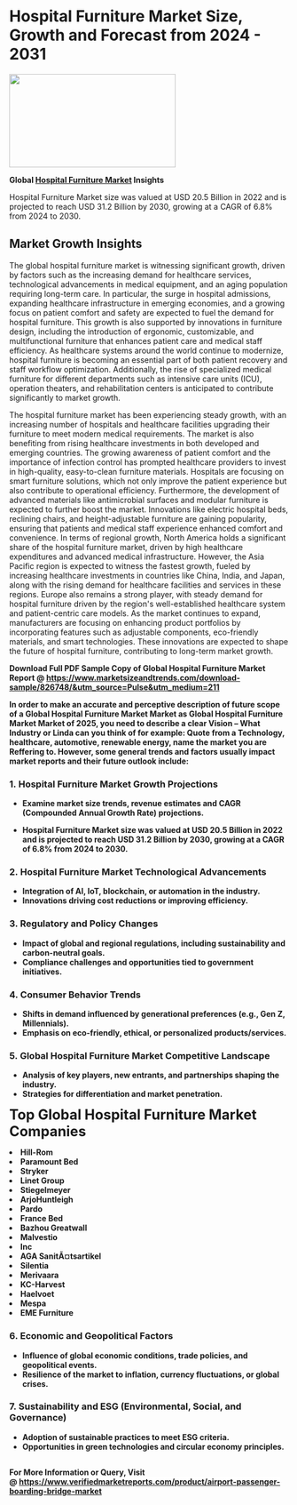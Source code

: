 <H1>Hospital Furniture Market Size, Growth and Forecast from 2024 - 2031</H1><img class="aligncenter size-medium wp-image-584254" src="https://thirdeyenews.in/wp-content/uploads/2024/09/Global-Market-Research-300x168.jpeg" alt="" width="300" height="168" /><p><strong>Global&nbsp;<a href="https://www.marketsizeandtrends.com/download-sample/826748/&amp;utm_source=Pulse&amp;utm_medium=211">Hospital Furniture Market</a> Insights</strong></p><p>Hospital Furniture Market size was valued at USD 20.5 Billion in 2022 and is projected to reach USD 31.2 Billion by 2030, growing at a CAGR of 6.8% from 2024 to 2030.</p><p><h2>Market Growth Insights</h2> <p>The global hospital furniture market is witnessing significant growth, driven by factors such as the increasing demand for healthcare services, technological advancements in medical equipment, and an aging population requiring long-term care. In particular, the surge in hospital admissions, expanding healthcare infrastructure in emerging economies, and a growing focus on patient comfort and safety are expected to fuel the demand for hospital furniture. This growth is also supported by innovations in furniture design, including the introduction of ergonomic, customizable, and multifunctional furniture that enhances patient care and medical staff efficiency. As healthcare systems around the world continue to modernize, hospital furniture is becoming an essential part of both patient recovery and staff workflow optimization. Additionally, the rise of specialized medical furniture for different departments such as intensive care units (ICU), operation theaters, and rehabilitation centers is anticipated to contribute significantly to market growth.</p> <p><strong></strong></p> <p>The hospital furniture market has been experiencing steady growth, with an increasing number of hospitals and healthcare facilities upgrading their furniture to meet modern medical requirements. The market is also benefiting from rising healthcare investments in both developed and emerging countries. The growing awareness of patient comfort and the importance of infection control has prompted healthcare providers to invest in high-quality, easy-to-clean furniture materials. Hospitals are focusing on smart furniture solutions, which not only improve the patient experience but also contribute to operational efficiency. Furthermore, the development of advanced materials like antimicrobial surfaces and modular furniture is expected to further boost the market. Innovations like electric hospital beds, reclining chairs, and height-adjustable furniture are gaining popularity, ensuring that patients and medical staff experience enhanced comfort and convenience. In terms of regional growth, North America holds a significant share of the hospital furniture market, driven by high healthcare expenditures and advanced medical infrastructure. However, the Asia Pacific region is expected to witness the fastest growth, fueled by increasing healthcare investments in countries like China, India, and Japan, along with the rising demand for healthcare facilities and services in these regions. Europe also remains a strong player, with steady demand for hospital furniture driven by the region's well-established healthcare system and patient-centric care models. As the market continues to expand, manufacturers are focusing on enhancing product portfolios by incorporating features such as adjustable components, eco-friendly materials, and smart technologies. These innovations are expected to shape the future of hospital furniture, contributing to long-term market growth. <p><strong></p><p><span class=""><strong>Download Full PDF Sample Copy of Global Hospital Furniture Market Report</strong> @ <a href="https://www.marketsizeandtrends.com/download-sample/826748/&amp;utm_source=Pulse&amp;utm_medium=211" target="_blank">https://www.marketsizeandtrends.com/download-sample/826748/&amp;utm_source=Pulse&amp;utm_medium=211</a></span></p><p>In order to make an accurate and perceptive description of future scope of a Global&nbsp;Hospital Furniture Market Market as Global&nbsp;Hospital Furniture Market Market of 2025, you need to describe a clear Vision &ndash; What Industry or Linda can you think of for example: Quote from a Technology, healthcare, automotive, renewable energy, name the market you are Reffering to. However, some general trends and factors usually impact market reports and their future outlook include:</p><h3>1.&nbsp;<strong>Hospital Furniture Market Growth Projections</strong></h3><ul><li>Examine market size trends, revenue estimates and CAGR (Compounded Annual Growth Rate) projections.</li><li><p>Hospital Furniture Market size was valued at USD 20.5 Billion in 2022 and is projected to reach USD 31.2 Billion by 2030, growing at a CAGR of 6.8% from 2024 to 2030.</p></li></ul><h3>2.&nbsp;<strong>Hospital Furniture Market Technological Advancements</strong></h3><ul><li>Integration of AI, IoT, blockchain, or automation in the industry.</li><li>Innovations driving cost reductions or improving efficiency.</li></ul><h3>3.&nbsp;<strong>Regulatory and Policy Changes</strong></h3><ul><li>Impact of global and regional regulations, including sustainability and carbon-neutral goals.</li><li>Compliance challenges and opportunities tied to government initiatives.</li></ul><h3>4.&nbsp;<strong>Consumer Behavior Trends</strong></h3><ul><li>Shifts in demand influenced by generational preferences (e.g., Gen Z, Millennials).</li><li>Emphasis on eco-friendly, ethical, or personalized products/services.</li></ul><h3>5.&nbsp;<strong>Global Hospital Furniture Market Competitive Landscape</strong></h3><ul><li>Analysis of key players, new entrants, and partnerships shaping the industry.</li><li>Strategies for differentiation and market penetration.</li></ul><p data-pm-slice="1 1 []"><span style="color: inherit; font-family: inherit; font-size: 25px;">Top Global Hospital Furniture Market Companies</span></p><div class="" data-test-id=""><p><li>Hill-Rom</li><li> Paramount Bed</li><li> Stryker</li><li> Linet Group</li><li> Stiegelmeyer</li><li> ArjoHuntleigh</li><li> Pardo</li><li> France Bed</li><li> Bazhou Greatwall</li><li> Malvestio</li><li> Inc</li><li> AGA SanitÃ¤tsartikel</li><li> Silentia</li><li> Merivaara</li><li> KC-Harvest</li><li> Haelvoet</li><li> Mespa</li><li> EME Furniture</li></p></div><h3>6.&nbsp;<strong>Economic and Geopolitical Factors</strong></h3><ul><li>Influence of global economic conditions, trade policies, and geopolitical events.</li><li>Resilience of the market to inflation, currency fluctuations, or global crises.</li></ul><h3>7.&nbsp;<strong>Sustainability and ESG (Environmental, Social, and Governance)</strong></h3><ul><li>Adoption of sustainable practices to meet ESG criteria.</li><li>Opportunities in green technologies and circular economy principles.</li></ul><h2><strong style="font-size: 14px;">For More Information or Query, Visit @&nbsp;</strong><a style="background-color: #ffffff; font-size: 14px;" href="https://www.marketsizeandtrends.com/report/hospital-furniture-market/" target="_blank">https://www.verifiedmarketreports.com/product/airport-passenger-boarding-bridge-market</a></h2>
